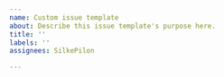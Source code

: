```yaml
---
name: Custom issue template
about: Describe this issue template's purpose here.
title: ''
labels: ''
assignees: SilkePilon

---
```



